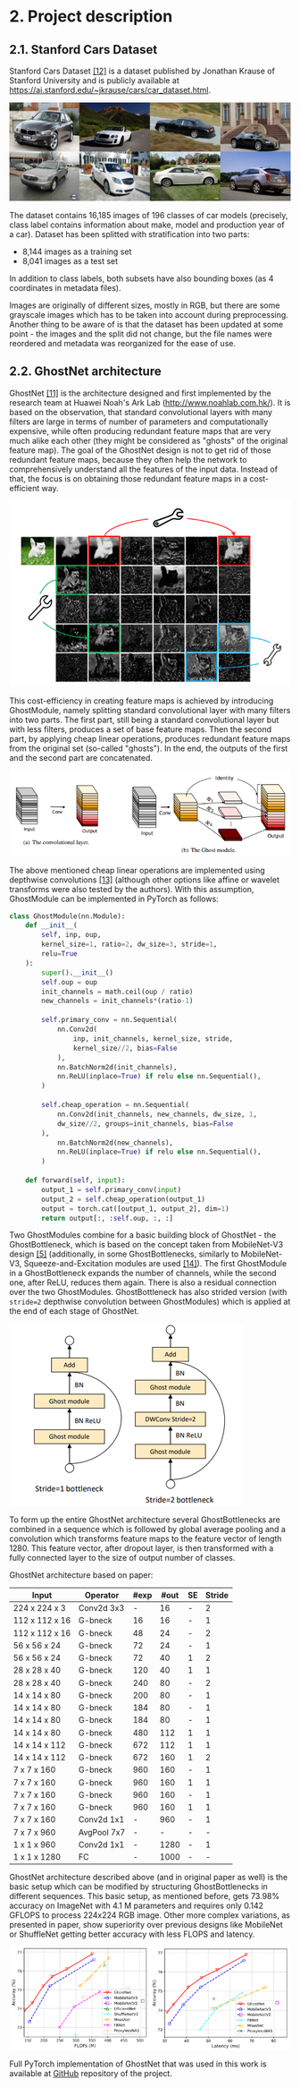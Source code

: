 # 2. Project description

## 2.1. Stanford Cars Dataset <a name="stanford-cars-dataset"></a>

Stanford Cars Dataset [[12]](5_references.md#KrauseStarkDengFei-Fei_3DRR2013) is a dataset published by Jonathan Krause of Stanford University and is publicly available at https://ai.stanford.edu/~jkrause/cars/car_dataset.html.

![Example images from Stanford Cars Dataset](img/21_1_stanford_cars_examples.png "Example images from Stanford Cars Dataset")

The dataset contains 16,185 images of 196 classes of car models (precisely, class label contains information about make, model and production year of a car). Dataset has been splitted with stratification into two parts:

- 8,144 images as a training set
- 8,041 images as a test set

In addition to class labels, both subsets have also bounding boxes (as 4 coordinates in metadata files).

Images are originally of different sizes, mostly in RGB, but there are some grayscale images which has to be taken into account during preprocessing. Another thing to be aware of is that the dataset has been updated at some point - the images and the split did not change, but the file names were reordered and metadata was reorganized for the ease of use.  

## 2.2. GhostNet architecture <a name="ghostnet-architecture"></a>

GhostNet [[11]](5_references.md#Han_2020) is the architecture designed and first implemented by the research team at Huawei Noah's Ark Lab (http://www.noahlab.com.hk/). It is based on the observation, that standard convolutional layers with many filters are large in terms of number of parameters and computationally expensive, while often producing redundant feature maps that are very much alike each other (they might be considered as "ghosts" of the original feature map). The goal of the GhostNet design is not to get rid of those redundant feature maps, because they often help the network to comprehensively understand all the features of the input data. Instead of that, the focus is on obtaining those redundant feature maps in a cost-efficient way.

![Redundant feature maps from ResNet-50 (picture from paper)](img/22_1_redundant_feature_maps.png "Redundant feature maps from ResNet-50 (picture from paper)")

This cost-efficiency in creating feature maps is achieved by introducing GhostModule, namely splitting standard convolutional layer with many filters into two parts. The first part, still being a standard convolutional layer but with less filters, produces a set of base feature maps. Then the second part, by applying cheap linear operations, produces redundant feature maps from the original set (so-called "ghosts"). In the end, the outputs of the first and the second part are concatenated.

![Comparison of standard convolution (a) and GhostModule (b) (picture from paper)](img/22_2_ghost_module.png "Comparison of standard convolution (a) and GhostModule (b) (picture from paper)")

The above mentioned cheap linear operations are implemented using depthwise convolutions [[13]](5_references.md#pandey2018) (although other options like affine or wavelet transforms were also tested by the authors). With this assumption, GhostModule can be implemented in PyTorch as follows:

```python
class GhostModule(nn.Module):
    def __init__(
        self, inp, oup,
        kernel_size=1, ratio=2, dw_size=3, stride=1,
        relu=True
    ):
        super().__init__()
        self.oup = oup
        init_channels = math.ceil(oup / ratio)
        new_channels = init_channels*(ratio-1)

        self.primary_conv = nn.Sequential(
            nn.Conv2d(
                inp, init_channels, kernel_size, stride,
                kernel_size//2, bias=False
            ),
            nn.BatchNorm2d(init_channels),
            nn.ReLU(inplace=True) if relu else nn.Sequential(),
        )

        self.cheap_operation = nn.Sequential(
            nn.Conv2d(init_channels, new_channels, dw_size, 1,
            dw_size//2, groups=init_channels, bias=False
        ),
            nn.BatchNorm2d(new_channels),
            nn.ReLU(inplace=True) if relu else nn.Sequential(),
        )

    def forward(self, input):
        output_1 = self.primary_conv(input)
        output_2 = self.cheap_operation(output_1)
        output = torch.cat([output_1, output_2], dim=1)
        return output[:, :self.oup, :, :]
```  

Two GhostModules combine for a basic building block of GhostNet - the GhostBottleneck, which is based on the concept taken from MobileNet-V3 design [[5]](5_references.md#Howard_2019) (additionally, in some GhostBottlenecks, similarly to MobileNet-V3, Squeeze-and-Excitation modules are used [[14]](5_references.md#Hu_2018)). The first GhostModule in a GhostBottleneck expands the number of channels, while the second one, after ReLU, reduces them again. There is also a residual connection over the two GhostModules. GhostBottleneck has also strided version (with `stride=2` depthwise convolution between GhostModules) which is applied at the end of each stage of GhostNet.

![GhostBottleneck (picture from paper)](img/22_3_ghost_bottleneck.png "GhostBottleneck (picture from paper)")

To form up the entire GhostNet architecture several GhostBottlenecks are combined in a sequence which is followed by global average pooling and a convolution which transforms feature maps to the feature vector of length 1280. This feature vector, after dropout layer, is then transformed with a fully connected layer to the size of output number of classes.

GhostNet architecture based on paper:  

|   Input               |   Operator          |   #exp   |   #out   |   SE   |   Stride   |
|-----------------------|---------------------|----------|----------|--------|------------|
|224 x 224 x 3          |     Conv2d 3x3      |     -    |   16     |   -    |     2      |
|112 x 112 x 16         |       G-bneck       |     16   |   16     |   -    |     1      |
|112 x 112 x 16         |       G-bneck       |     48   |   24     |   -    |     2      |
|56 x 56 x 24           |       G-bneck       |     72   |   24     |   -    |     1      |
|56 x 56 x 24           |       G-bneck       |     72   |   40     |   1    |     2      |
|28 x 28 x 40           |       G-bneck       |     120  |   40     |   1    |     1      |
|28 x 28 x 40           |       G-bneck       |     240  |   80     |   -    |     2      |
|14 x 14 x 80           |       G-bneck       |     200  |   80     |   -    |     1      |
|14 x 14 x 80           |       G-bneck       |     184  |   80     |   -    |     1      |
|14 x 14 x 80           |       G-bneck       |     184  |   80     |   -    |     1      |
|14 x 14 x 80           |       G-bneck       |     480  |   112    |   1    |     1      |
|14 x 14 x 112          |       G-bneck       |     672  |   112    |   1    |     1      |
|14 x 14 x 112          |       G-bneck       |     672  |   160    |   1    |     2      |
|7 x 7 x 160            |       G-bneck       |     960  |   160    |   -    |     1      |
|7 x 7 x 160            |       G-bneck       |     960  |   160    |   1    |     1      |
|7 x 7 x 160            |       G-bneck       |     960  |   160    |   -    |     1      |
|7 x 7 x 160            |       G-bneck       |     960  |   160    |   1    |     1      |
|7 x 7 x 160            |       Conv2d 1x1    |     -    |   960    |   -    |     1      |
|7 x 7 x 960            |       AvgPool 7x7   |     -    |   -      |   -    |     -      |
|1 x 1 x 960            |       Conv2d 1x1    |     -    |   1280   |   -    |     1      |
|1 x 1 x 1280           |       FC            |     -    |   1000   |   -    |     -      |

GhostNet architecture described above (and in original paper as well) is the basic setup which can be modified by structuring GhostBottlenecks in different sequences. This basic setup, as mentioned before, gets 73.98% accuracy on ImageNet with 4.1 M parameters and requires only 0.142 GFLOPS to process 224x224 RGB image. Other more complex variations, as presented in paper, show superiority over previous designs like MobileNet or ShuffleNet getting better accuracy with less FLOPS and latency.

![GhostNet comparison with some other mobile architectures (pictures from paper)](img/22_4_ghostnet_comparison.png "GhostNet comparison with some other mobile architectures (pictures from paper)")

Full PyTorch implementation of GhostNet that was used in this work is available at [GitHub](https://github.com/pchaberski/cars/blob/master/models/architectures/ghostnet.py) repository of the project.  

